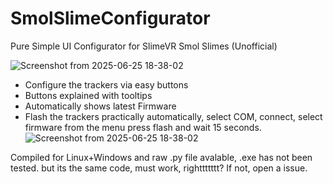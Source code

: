 # SmolSlimeConfigurator
Pure Simple UI Configurator for SlimeVR Smol Slimes (Unofficial)

![Screenshot from 2025-06-25 18-38-02](https://github.com/user-attachments/assets/45befd55-a713-4ea4-a25e-0064ceee10c3)

- Configure the trackers via easy buttons
- Buttons explained with tooltips
- Automatically shows latest Firmware
- Flash the trackers practically automatically, select COM, connect, select firmware from the menu press flash and wait 15 seconds.
![Screenshot from 2025-06-25 18-38-02](https://github.com/user-attachments/assets/33fa398e-798c-4594-a2d7-45a8f32c83f1)

Compiled for Linux+Windows and raw .py file avalable, .exe has not been tested. but its the same code, must work, righttttttt?
If not, open a issue.
